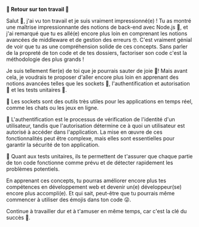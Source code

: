 **🎉 Retour sur ton travail 🎉**


Salut 👋, j'ai vu ton travail et je suis vraiment impressionné(e) ! Tu as montré une maîtrise impressionnante des notions de back-end avec Node.js 🤯, et j'ai remarqué que tu es allé(e) encore plus loin en comprenant les notions avancées de middleware et de gestion des erreurs 🤓. C'est vraiment génial de voir que tu as une compréhension solide de ces concepts.
Sans parler de la propreté de ton code et de tes dossiers, factoriser son code c'est la méthodologie des plus grands !

Je suis tellement fier(e) de toi que je pourrais sauter de joie 💃! Mais avant cela, je voudrais te proposer d'aller encore plus loin en apprenant des notions avancées telles que les sockets 🧦, l'authentification et autorisation 🤝 et les tests unitaires 🧪.

🧦 Les sockets sont des outils très utiles pour les applications en temps réel, comme les chats ou les jeux en ligne.

🤝 L'authentification est le processus de vérification de l'identité d'un utilisateur, tandis que l'autorisation détermine ce à quoi un utilisateur est autorisé à accéder dans l'application. La mise en œuvre de ces fonctionnalités peut être complexe, mais elles sont essentielles pour garantir la sécurité de ton application.

🧪 Quant aux tests unitaires, ils te permettent de t'assurer que chaque partie de ton code fonctionne comme prévu et de détecter rapidement les problèmes potentiels.

En apprenant ces concepts, tu pourras améliorer encore plus tes compétences en développement web et devenir un(e) développeur(se) encore plus accompli(e). Et qui sait, peut-être que tu pourrais même commencer à utiliser des émojis dans ton code 😜.

Continue à travailler dur et à t'amuser en même temps, car c'est la clé du succès 💪.
